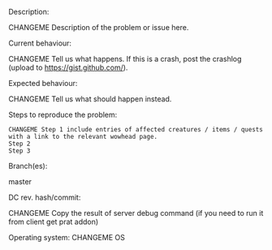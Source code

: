 

Description:

CHANGEME Description of the problem or issue here.

Current behaviour:

CHANGEME Tell us what happens. If this is a crash, post the crashlog (upload to https://gist.github.com/).

Expected behaviour:

CHANGEME Tell us what should happen instead.

Steps to reproduce the problem:

    CHANGEME Step 1 include entries of affected creatures / items / quests with a link to the relevant wowhead page.
    Step 2
    Step 3

Branch(es):

master

DC rev. hash/commit:

CHANGEME Copy the result of server debug command (if you need to run it from client get prat addon)

Operating system: CHANGEME OS
